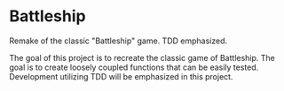 # Battleship
Remake of the classic "Battleship" game. TDD emphasized.

The goal of this project is to recreate the classic game of Battleship. The goal is to create loosely coupled functions that can be easily tested. Development utilizing TDD will be emphasized in this project.
